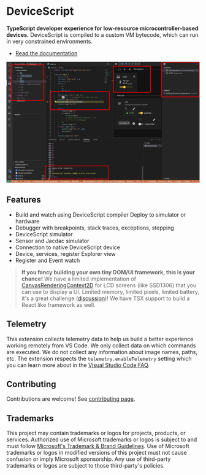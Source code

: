 # DeviceScript

**TypeScript developer experience for low-resource microcontroller-based devices.**
DeviceScript is compiled to a custom VM bytecode, which can run in very constrained
environments.

-   [Read the documentation](https://microsoft.github.io/devicescript/)

![Screenshot of the extension](https://github.com/microsoft/devicescript/blob/main/vscode/screenshot.png?raw=true "Annotated screenshot of DeviceScript in Visual Studio Code")

## Features

-   Build and watch using DeviceScript compiler
    Deploy to simulator or hardware
-   Debugger with breakpoints, stack traces, exceptions, stepping
-   DeviceScript simulator
-   Sensor and Jacdac simulator
-   Connection to native DeviceScript device
-   Device, services, register Explorer view
-   Register and Event watch

> **If you fancy building your own tiny DOM/UI framework, this is your chance!** We have a limited implementation of [CanvasRenderingContext2D](https://microsoft.github.io/devicescript/developer/graphics) for LCD screens (like SSD1306) that you can use to display a UI. Limited memory, limited pixels, limited battery, it's a great challenge ([discussion](https://github.com/microsoft/devicescript/discussions/485))! We have TSX support to build a React like framework as well.

## Telemetry

This extension collects telemetry data to help us build a better experience working remotely from VS Code. We only collect data on which commands are executed. We do not collect any information about image names, paths, etc. The extension respects the `telemetry.enableTelemetry` setting which you can learn more about in the [Visual Studio Code FAQ](https://code.visualstudio.com/docs/supporting/faq#_how-to-disable-telemetry-reporting).

## Contributing

Contributions are welcome! See [contributing page](../CONTRIBUTING.md).

## Trademarks

This project may contain trademarks or logos for projects, products, or services. Authorized use of Microsoft
trademarks or logos is subject to and must follow
[Microsoft's Trademark & Brand Guidelines](https://www.microsoft.com/en-us/legal/intellectualproperty/trademarks/usage/general).
Use of Microsoft trademarks or logos in modified versions of this project must not cause confusion or imply Microsoft sponsorship.
Any use of third-party trademarks or logos are subject to those third-party's policies.
